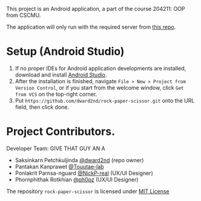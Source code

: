 This project is an Android application, a part of the course 204211: OOP from CSCMU.

The application will only run with the required server
from [this repo](https://github.com/Touutae-lab/OOPapi).

# Setup (Android Studio)

1. If no proper IDEs for Android application developments are installed, download and install [Android Studio](https://developer.android.com/studio).
2. After the installation is finished, navigate `File > New > Project from Version Control`, or if you start from the welcome window, click `Get from VCS` on the top-right corner.
3. Put `https://github.com/dward2nd/rock-paper-scissor.git` onto the URL field, then click done.

# Project Contributors.

Developer Team: GIVE THAT GUY AN A

- Saksinkarn Petchkuljinda [@dward2nd](https://github.com/dward2nd) (repo owner)
- Pantakan Kanprawet [@Touutae-lab](https://github.com/Touutae-lab)
- Ponlakrit Parnsa-nguard [@NickP-real](https://github.com/NickP-real) (UX/UI Designer)
- Phornphithak Rotkhian [@ph0pz](https://github.com/ph0pz) (UX/UI Designer)

The repository `rock-paper-scissor` is licensed under [MIT License](https://github.com/dward2nd/rock-paper-scissor/blob/main/LICENSE)
